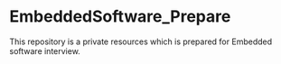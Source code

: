 # EmbeddedSoftware_Prepare
This repository is a private resources which is prepared for Embedded software interview.
